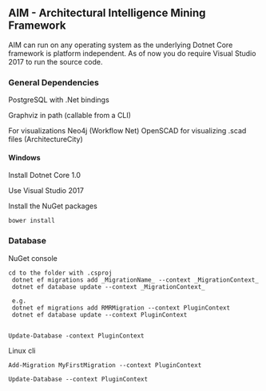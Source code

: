 ## AIM - Architectural Intelligence Mining Framework
AIM can run on any operating system as the underlying Dotnet Core framework is platform independent. As of now you do require Visual Studio 2017 to run the source code. 

### General Dependencies
PostgreSQL with .Net bindings

Graphviz in path (callable from a CLI)

For visualizations
Neo4j (Workflow Net)
OpenSCAD for visualizing .scad files (ArchitectureCity)


#### Windows
Install Dotnet Core 1.0

Use Visual Studio 2017

Install the NuGet packages

~~~~
bower install
~~~~


### Database


NuGet console

~~~~
cd to the folder with .csproj
 dotnet ef migrations add _MigrationName_ --context _MigrationContext_
 dotnet ef database update --context _MigrationContext_

 e.g.
 dotnet ef migrations add RMRMigration --context PluginContext
 dotnet ef database update --context PluginContext


Update-Database -context PluginContext
~~~~

Linux cli
~~~~
Add-Migration MyFirstMigration --context PluginContext

Update-Database --context PluginContext
~~~~
